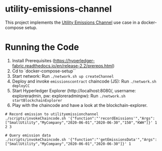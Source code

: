 # utility-emissions-channel

This project implements the [Utility Emissions Channel](https://wiki.hyperledger.org/display/CASIG/Utility+Emissions+Channel) use case in a docker-compose setup.

Running the Code
================

1. Install Prerequisites (https://hyperledger-fabric.readthedocs.io/en/release-2.2/prereqs.html)
2. Cd to `docker-compose-setup``
3. Start network: Run `./network.sh up createChannel`
4. Deploy and invoke `emissionscontract` chaincode (JS): Run `./network.sh deployCC`
5. Start Hyperledger Explorer (http://localhost:8080/, username: exploreradmin, pw: exploreradminpw): Run `./network.sh startBlockchainExplorer`
6. Play with the chaincode and have a look at the blockchain-explorer. 
```shell
# Record emission to utilityemissionchannel
./scripts/invokeChaincode.sh '{"function":"'recordEmissions'","Args":["SmallUtility","MyCompany","2020-06-01","2020-06-30","150","KWH"]}' 1 2 3

# Query emission data 
./scripts/invokeChaincode.sh '{"function":"'getEmissionsData'","Args":["SmallUtility","MyCompany","2020-06-01","2020-06-30"]}' 1
```
    